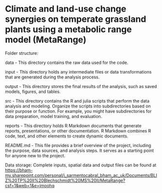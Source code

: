 # Climate and land-use change synergies on temperate grassland plants using a metabolic range model (MetaRange)

Folder structure:

data - This directory contains the raw data used for the code. 

input - This directory holds any intermediate files or data transformations that are generated during the analysis process. 

output - This directory stores the final results of the analysis, such as saved models, figures, and tables.

src - This directory contains the R and julia scripts that perform the data analysis and modeling. Organize the scripts into subdirectories based on their purpose or function. For example, you might have subdirectories for data preparation, model training, and evaluation.

reports - This directory holds R Markdown documents that generate reports, presentations, or other documentation. R Markdown combines R code, text, and other elements to create dynamic documents.

README.md - This file provides a brief overview of the project, including the purpose, data sources, and analysis steps. It serves as a starting point for anyone new to the project.

Data storage: Complete inputs, spatial data and output files can be found at
https://bham-my.sharepoint.com/personal/j_sarmentocabral_bham_ac_uk/Documents/BLIZ%20TP%20II%20Blechschmidt%20MS%20II/MetaRange?csf=1&web=1&e=jmoohq
